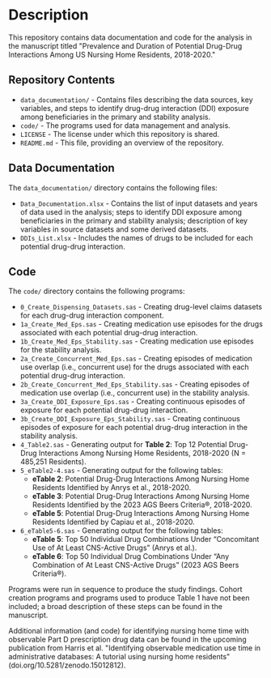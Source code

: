 # Description
This repository contains data documentation and code for the analysis in the manuscript titled "Prevalence and Duration of Potential Drug-Drug Interactions Among US Nursing Home Residents, 2018-2020."

## Repository Contents
- `data_documentation/` - Contains files describing the data sources, key variables, and steps to identify drug-drug interaction (DDI) exposure among beneficiaries in the primary and stability analysis.
- `code/` - The programs used for data management and analysis.
- `LICENSE` - The license under which this repository is shared.
- `README.md` - This file, providing an overview of the repository.

## Data Documentation
The `data_documentation/` directory contains the following files:
- `Data_Documentation.xlsx` - Contains the list of input datasets and years of data used in the analysis; steps to identify DDI exposure among beneficiaries in the primary and stability analysis; description of key variables in source datasets and some derived datasets.
- `DDIs_List.xlsx` - Includes the names of drugs to be included for each potential drug-drug interaction.

## Code
The `code/` directory contains the following programs:
- `0_Create_Dispensing_Datasets.sas` - Creating drug-level claims datasets for each drug-drug interaction component.
- `1a_Create_Med_Eps.sas` - Creating medication use episodes for the drugs associated with each potential drug-drug interaction.
- `1b_Create_Med_Eps_Stability.sas` - Creating medication use episodes for the stability analysis.
- `2a_Create_Concurrent_Med_Eps.sas` - Creating episodes of medication use overlap (i.e., concurrent use) for the drugs associated with each potential drug-drug interaction.
- `2b_Create_Concurrent_Med_Eps_Stability.sas` - Creating episodes of medication use overlap (i.e., concurrent use) in the stability analysis.
- `3a_Create_DDI_Exposure_Eps.sas` - Creating continuous episodes of exposure for each potential drug-drug interaction.
- `3b_Create_DDI_Exposure_Eps_Stability.sas` - Creating continuous episodes of exposure for each potential drug-drug interaction in the stability analysis.
- `4_Table2.sas` - Generating output for **Table 2**: Top 12 Potential Drug-Drug Interactions Among Nursing Home Residents, 
   2018-2020 (N = 485,251 Residents).
- `5_eTable2-4.sas` - Generating output for the following tables:
  - **eTable 2**: Potential Drug-Drug Interactions Among Nursing Home Residents Identified by Anrys et al., 2018-2020.
  - **eTable 3**: Potential Drug-Drug Interactions Among Nursing Home Residents Identified by the 2023 AGS Beers Criteria®, 2018-2020.
  - **eTable 5**: Potential Drug-Drug Interactions Among Nursing Home Residents Identified by Capiau et al., 2018-2020.
- `6_eTable5-6.sas` - Generating output for the following tables:
  - **eTable 5**: Top 50 Individual Drug Combinations Under “Concomitant Use of At Least CNS-Active Drugs” (Anrys et al.).
  - **eTable 6**: Top 50 Individual Drug Combinations Under “Any Combination of At Least CNS-Active Drugs” (2023 AGS Beers Criteria®).

Programs were run in sequence to produce the study findings. Cohort creation programs and programs used to produce Table 1 have not been included; a broad description of these steps can be found in the manuscript.

Additional information (and code) for identifying nursing home time with observable Part D prescription drug data can be found in the upcoming publication from Harris et al. "Identifying observable medication use time in administrative databases: A tutorial using nursing home residents" (doi.org/10.5281/zenodo.15012812). 

